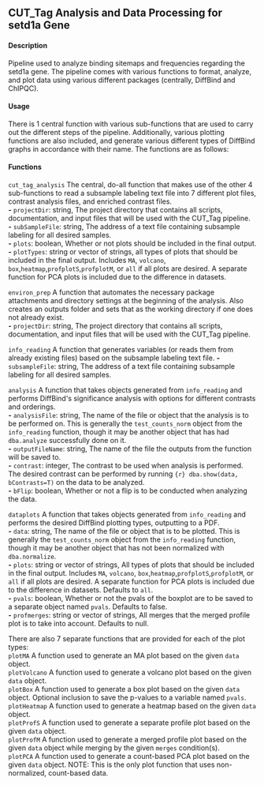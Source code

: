 ## CUT_Tag Analysis and Data Processing for setd1a Gene
#### **Description**
Pipeline used to analyze binding sitemaps and frequencies regarding the setd1a gene. The pipeline comes with various functions to format, analyze, and plot data using various different packages (centrally, DiffBind and ChIPQC). 

#### **Usage**
There is 1 central function with various sub-functions that are used to carry out the different steps of the pipeline. Additionally, various plotting functions are also included, and generate various different types of DiffBind graphs in accordance with their name. The functions are as follows:

#### **Functions**
`cut_tag_analysis`  The central, do-all function that makes use of the other 4 sub-functions to read a subsample labeling text file into 7 different plot files, contrast analysis files, and enriched contrast files.      
  **-** `projectDir`: string, The project directory that contains all scripts, documentation, and input files that will be used with the CUT_Tag pipeline.    
  **-** `subSampleFile`: string, The address of a text file containing subsample labeling for all desired samples.    
  **-** `plots`: boolean, Whether or not plots should be included in the final output.       
  **-** `plotTypes`: string or vector of strings, all types of plots that should be included in the final output. Includes `MA`, `volcano`, `box`,`heatmap`,`profplotS`,`profplotM`, or `all` if all plots are desired. A separate function for PCA plots is included due to the difference in datasets.    
      
`environ_prep`  A function that automates the necessary package attachments and directory settings at the beginning of the analysis. Also creates an outputs folder and sets that as the working directory if one does not already exist.     
  **-** `projectDir`: string, The project directory that contains all scripts, documentation, and input files that will be used with the CUT_Tag pipeline.    
    
`info_reading`  A function that generates variables (or reads them from already existing files) based on the subsample labeling text file.
  **-** `subsampleFile`: string, The address of a text file containing subsample labeling for all desired samples.    
      
`analysis`  A function that takes objects generated from `info_reading` and performs DiffBind's significance analysis with options for different contrasts and orderings.    
  **-** `analysisFile`: string, The name of the file or object that the analysis is to be performed on. This is generally the `test_counts_norm` object from the `info_reading` function, though it may be another object that has had `dba.analyze` successfully done on it.    
  **-** `outputFileName`: string, The name of the file the outputs from the function will be saved to.    
  **-** `contrast`: integer, The contrast to be used when analysis is performed. The desired contrast can be performed by running ```{r} dba.show(data, bContrasts=T)``` on the data to be analyzed.    
  **-** `bFlip`: boolean, Whether or not a flip is to be conducted when analyzing the data.     
      
      
      
`dataplots` A function that takes objects generated from `info_reading` and performs the desired DiffBind plotting types, outputting to a PDF.    
  **-** `data`: string, The name of the file or object that is to be plotted. This is generally the `test_counts_norm` object from the `info_reading` function, though it may be another object that has not been normalized with `dba.normalize`.    
  **-** `plots`: string or vector of strings, All types of plots that should be included in the final output. Includes `MA`, `volcano`, `box`,`heatmap`,`profplotS`,`profplotM`, or `all` if all plots are desired. A separate function for PCA plots is included due to the difference in datasets. Defaults to `all`.    
  **-** `pvals`: boolean, Whether or not the pvals of the boxplot are to be saved to a separate object named `pvals`. Defaults to false.    
  **-** `profmerges`: string or vector of strings, All merges that the merged profile plot is to take into account. Defaults to null.    
    
  There are also 7 separate functions that are provided for each of the plot types:    
  `plotMA`  A function used to generate an MA plot based on the given `data` object.       
  `plotVolcano` A function used to generate a volcano plot based on the given `data` object.     
  `plotBox` A function used to generate a box plot based on the given `data` object. Optional inclusion to save the p-values to a variable named `pvals`.      
  `plotHeatmap` A function used to generate a heatmap based on the given `data` object.      
  `plotProfS` A function used to generate a separate profile plot based on the given `data` object.    
  `plotProfM` A function used to generate a merged profile plot based on the given `data` object while merging by the given `merges` condition(s).     
  `plotPCA` A function used to generate a count-based PCA plot based on the given `data` object. NOTE: This is the only plot function that uses non-normalized, count-based data.     
